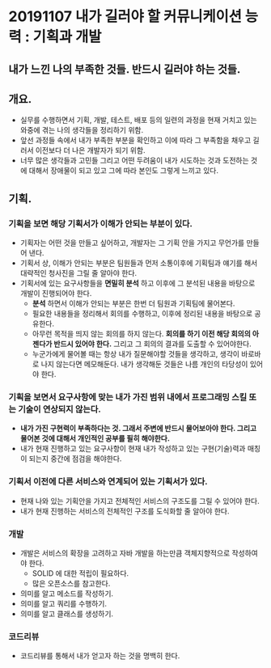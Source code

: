 # 20191107 내가 길러야 할 커뮤니케이션 능력 : 기획과 개발

## 내가 느낀 나의 부족한 것들. 반드시 길러야 하는 것들.

## 개요.
- 실무를 수행하면서 기획, 개발, 테스트, 배포 등의 일련의 과정을 현재 거치고 있는 와중에 겪는 나의 생각들을 정리하기 위함.
- 앞선 과정들 속에서 내가 부족한 부분을 확인하고 이에 따라 그 부족함을 채우고 길러서 이전보다 더 나은 개발자가 되기 위함.
- 너무 많은 생각들과 고민들 그리고 어떤 두려움이 내가 시도하는 것과 도전하는 것에 대해서 장애물이 되고 있고 그에 따라 본인도 그렇게 느끼고 있다.

## 기획.
### 기획을 보면 해당 기획서가 이해가 안되는 부분이 있다.
- 기획자는 어떤 것을 만들고 싶어하고, 개발자는 그 기획 안을 가지고 무언가를 만들어 낸다.
- 기획서 상, 이해가 안되는 부분은 팀원들과 먼저 소통이후에 기획팀과 얘기를 해서 대략적인 청사진을 그릴 줄 알아야 한다.
- 기획서에 있는 요구사항들을 __면밀히 분석__ 하고 이후에 그 분석된 내용을 바탕으로 개발이 진행되어야 한다.
  - __분석__ 하면서 이해가 안되는 부분은 한번 더 팀원과 기획팀에 물어본다.
  - 필요한 내용들을 정리해서 회의를 수행하고, 이후에 정리된 내용을 바탕으로 공유한다.
  - 아무런 목적을 띄지 않는 회의를 하지 않는다. __회의를 하기 이전 해당 회의의 아젠다가 반드시 있어야 한다.__ 그리고 그 회의의 결과를 도출할 수 있어야한다.
  - 누군가에게 물어볼 때는 항상 내가 질문해야할 것들을 생각하고, 생각이 바로바로 나지 않는다면 메모해둔다. 내가 생각해둔 것들은 나름 개인의 타당성이 있어야 한다.

### 기획을 보면서 요구사항에 맞는 내가 가진 범위 내에서 프로그래밍 스킬 또는 기술이 연상되지 않는다.
- __내가 가진 구현력이 부족하다는 것. 그래서 주변에 반드시 물어보아야 한다. 그리고 물어본 것에 대해서 개인적인 공부를 필히 해야한다.__
- 내가 현재 진행하고 있는 요구사항이 현재 내가 작성하고 있는 구현(기술)력과 매칭이 되는지 중간에 점검을 해야한다.

### 기획서 이전에 다른 서비스와 연계되어 있는 기획서가 있다.
- 현재 나와 있는 기획안을 가지고 전체적인 서비스의 구조도를 그릴 수 있어야 한다.
- 내가 현재 진행하는 서비스의 전체적인 구조를 도식화할 줄 알아야 한다.

### 개발
- 개발은 서비스의 확장을 고려하고 자바 개발을 하는만큼 객체지향적으로 작성하여야 한다.
  - SOLID 에 대한 적립이 필요하다.
  - 많은 오픈소스를 참고한다.
- 의미를 알고 메소드를 작성하기.
- 의미를 알고 쿼리를 수행하기.
- 의미를 알고 클래스를 생성하기.

### 코드리뷰
- 코드리뷰를 통해서 내가 얻고자 하는 것을 명백히 한다.
